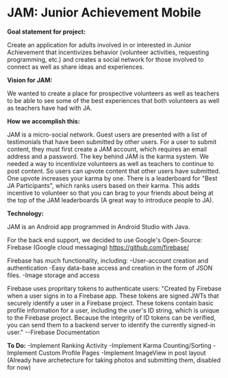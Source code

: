 # JAM: Junior Achievement Mobile
<b>Goal statement for project:</b>

Create an application for adults involved in or interested in Junior Achievement that incentivizes behavior (volunteer activities, requesting programming, etc.) and creates a social network for those involved to connect as well as share ideas and experiences.

<b>Vision for JAM:</b>

We wanted to create a place for prospective volunteers as well as teachers to be able to see some of the best experiences that both volunteers as well as teachers have had with JA.

<b>How we accomplish this:</b>

JAM is a micro-social network. Guest users are presented with a list of testimonials that have been submitted by other users. For a user to submit content, they must first create a JAM account, which requires an email address and a password.
The key behind JAM is the karma system. We needed a way to incentivize volunteers as well as teachers to continue to post content.
So users can upvote content that other users have submitted. One upvote increases your karma by one.
There is a leaderboard for "Best JA Participants", which ranks users based on their karma. This adds incentive to volunteer so that you can brag to your friends about being at the top of the JAM leaderboards (A great way to introduce people to JA).

<b>Technology:</b>

JAM is an Android app programmed in Android Studio with Java.

For the back end support, we decided to use Google's Open-Source: Firebase (Google cloud messaging)
https://github.com/firebase/

Firebase has much functionality, including:
-User-account creation and authentication
-Easy data-base access and creation in the form of JSON files.
-Image storage and access

Firebase uses propritary tokens to authenticate users:
"Created by Firebase when a user signs in to a Firebase app. These tokens are signed JWTs that securely identify a user in a Firebase project. These tokens contain basic profile information for a user, including the user's ID string, which is unique to the Firebase project. Because the integrity of ID tokens can be verified, you can send them to a backend server to identify the currently signed-in user." --Firebase Documentation

<b>To Do:</b>
-Implement Ranking Activity
-Implement Karma Counting/Sorting
-Implement Custom Profile Pages
-Implement ImageView in post layout (Already have archetecture for taking photos and submitting them, disabled for now)
